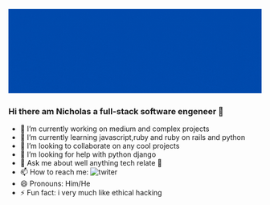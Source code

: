 ![banner gif](./images/nick.gif)

### Hi there am Nicholas a full-stack software engeneer 👋



- 🔭 I’m currently working on medium and complex projects
- 🌱 I’m currently learning javascript,ruby and ruby on rails and python
- 👯 I’m looking to collaborate on any cool projects
- 🤔 I’m looking for help with python django
- 💬 Ask me about well anything tech relate 🤔
- 📫 How to reach me: ![twiter](https://twitter.com/Nik7346)
- 😄 Pronouns: Him/He
- ⚡ Fun fact: i very much like ethical hacking
